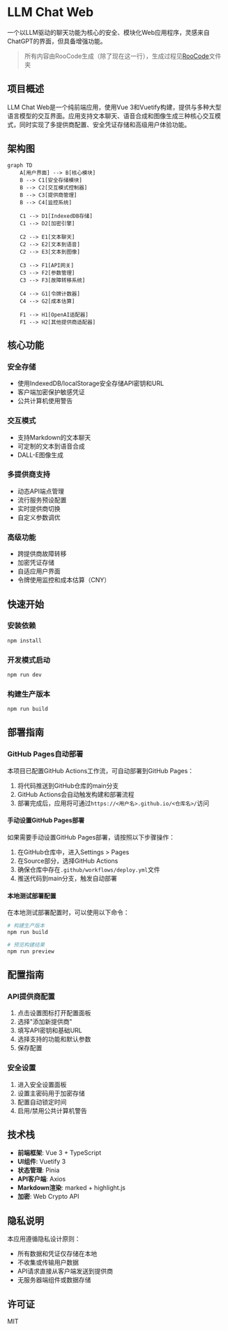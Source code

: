 # LLM Chat Web

一个以LLM驱动的聊天功能为核心的安全、模块化Web应用程序，灵感来自ChatGPT的界面，但具备增强功能。

> 所有内容由RooCode生成（除了现在这一行），生成过程见[RooCode](./RooCode)文件夹

## 项目概述

LLM Chat Web是一个纯前端应用，使用Vue 3和Vuetify构建，提供与多种大型语言模型的交互界面。应用支持文本聊天、语音合成和图像生成三种核心交互模式，同时实现了多提供商配置、安全凭证存储和高级用户体验功能。

## 架构图

```mermaid
graph TD
    A[用户界面] --> B[核心模块]
    B --> C1[安全存储模块]
    B --> C2[交互模式控制器]
    B --> C3[提供商管理]
    B --> C4[监控系统]
    
    C1 --> D1[IndexedDB存储]
    C1 --> D2[加密引擎]
    
    C2 --> E1[文本聊天]
    C2 --> E2[文本到语音]
    C2 --> E3[文本到图像]
    
    C3 --> F1[API网关]
    C3 --> F2[参数管理]
    C3 --> F3[故障转移系统]
    
    C4 --> G1[令牌计数器]
    C4 --> G2[成本估算]
    
    F1 --> H1[OpenAI适配器]
    F1 --> H2[其他提供商适配器]
```

## 核心功能

### 安全存储

- 使用IndexedDB/localStorage安全存储API密钥和URL
- 客户端加密保护敏感凭证
- 公共计算机使用警告

### 交互模式

- 支持Markdown的文本聊天
- 可定制的文本到语音合成
- DALL-E图像生成

### 多提供商支持

- 动态API端点管理
- 流行服务预设配置
- 实时提供商切换
- 自定义参数调优

### 高级功能

- 跨提供商故障转移
- 加密凭证存储
- 自适应用户界面
- 令牌使用监控和成本估算（CNY）

## 快速开始

### 安装依赖

```bash
npm install
```

### 开发模式启动

```bash
npm run dev
```

### 构建生产版本

```bash
npm run build
```

## 部署指南

### GitHub Pages自动部署

本项目已配置GitHub Actions工作流，可自动部署到GitHub Pages：

1. 将代码推送到GitHub仓库的main分支
2. GitHub Actions会自动触发构建和部署流程
3. 部署完成后，应用将可通过`https://<用户名>.github.io/<仓库名>/`访问

#### 手动设置GitHub Pages部署

如果需要手动设置GitHub Pages部署，请按照以下步骤操作：

1. 在GitHub仓库中，进入Settings > Pages
2. 在Source部分，选择GitHub Actions
3. 确保仓库中存在`.github/workflows/deploy.yml`文件
4. 推送代码到main分支，触发自动部署

#### 本地测试部署配置

在本地测试部署配置时，可以使用以下命令：

```bash
# 构建生产版本
npm run build

# 预览构建结果
npm run preview
```

## 配置指南

### API提供商配置

1. 点击设置图标打开配置面板
2. 选择"添加新提供商"
3. 填写API密钥和基础URL
4. 选择支持的功能和默认参数
5. 保存配置

### 安全设置

1. 进入安全设置面板
2. 设置主密码用于加密存储
3. 配置自动锁定时间
4. 启用/禁用公共计算机警告

## 技术栈

- **前端框架**: Vue 3 + TypeScript
- **UI组件**: Vuetify 3
- **状态管理**: Pinia
- **API客户端**: Axios
- **Markdown渲染**: marked + highlight.js
- **加密**: Web Crypto API

## 隐私说明

本应用遵循隐私设计原则：

- 所有数据和凭证仅存储在本地
- 不收集或传输用户数据
- API请求直接从客户端发送到提供商
- 无服务器端组件或数据存储

## 许可证

MIT
